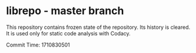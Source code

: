 # librepo - master branch

This repository contains frozen state of the repository.
Its history is cleared. It is used only for static code
analysis with Codacy.

Commit Time: 1710830501